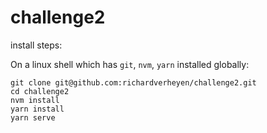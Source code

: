 # challenge2
install steps:

On a linux shell which has `git`, `nvm`, `yarn` installed globally:

```
git clone git@github.com:richardverheyen/challenge2.git
cd challenge2
nvm install
yarn install
yarn serve
```
